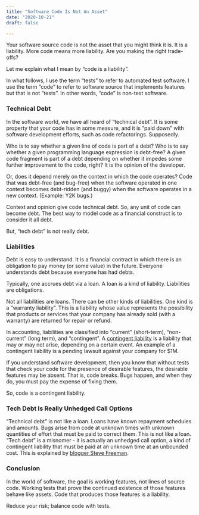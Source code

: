 ```yaml
---
title: "Software Code Is Not An Asset"
date: "2020-10-21"
draft: false

---
```


Your software source code is not the asset that you might think it is. It is a
liability. More code means more liability. Are you making the right trade-offs?

Let me explain what I mean by “code is a liability”.

<!--more-->


In what follows, I use the term “tests” to refer to automated test software. I
use the term “code” to refer to software source that implements features but
that is not “tests”. In other words, “code” is non-test software.


### Technical Debt

In the software world, we have all heard of “technical debt”. It is some
property that your code has in some measure, and it is “paid down” with
software development efforts, such as code refactorings. Supposedly.

Who is to say whether a given line of code is part of a debt? Who is to say
whether a given programming language expression is debt-free? A given code
fragment is part of a debt depending on whether it impedes some further
improvement to the code, right? It is the opinion of the developer.

Or, does it depend merely on the context in which the code operates? Code that
was debt-free (and bug-free) when the software operated in one context becomes
debt-ridden (and buggy) when the software operates in a new context. (Example:
Y2K bugs.)

Context and opinion give code technical debt. So, any unit of code can become
debt. The best way to model code as a financial construct is to consider it all
debt.

But, “tech debt” is not really debt.


### Liabilities

Debt is easy to understand. It is a financial contract in which there is an
obligation to pay money (or some value) in the future. Everyone understands
debt because everyone has had debts.

Typically, one accrues debt via a loan. A loan is a kind of liability.
Liabilities are obligations.

Not all liabilities are loans. There can be other kinds of liabilities. One
kind is a “warranty liability”. This is a liability whose value represents the
possibility that products or services that your company has already sold (with
a warranty) are returned for repair or refund.

In accounting, liabilities are classified into “current” (short-term),
“non-current” (long term), and “contingent”.
A [contingent liability](https://www.investopedia.com/terms/c/contingentliability.asp)
is a liability that may or may not arise, depending on a certain event. An
example of a contingent liability is a pending lawsuit against your company for
$1M.

If you understand software development, then you know that without tests that
check your code for the presence of desirable features, the desirable features
may be absent. That is, code breaks. Bugs happen, and when they do, you must
pay the expense of fixing them.

So, code is a contingent liability.


### Tech Debt Is Really Unhedged Call Options

“Technical debt” is not like a loan. Loans have known repayment schedules and
amounts. Bugs arise from code at unknown times with unknown quantities of
effort that must be paid to correct them. This is not like a loan. “Tech debt”
is a misnomer - it is actually an unhedged call option, a kind of contingent
liability that must be paid at an unknown time at an unbounded cost. This is
explained by
[blogger Steve Freeman](https://www.higherorderlogic.com/2010/07/23/bad-code-isnt-technical-debt-its-an-unhedged-call-option/).


### Conclusion

In the world of software, the goal is working features, not lines of source
code. Working tests that prove the continued existence of those features behave
like assets. Code that produces those features is a liability.

Reduce your risk; balance code with tests.
